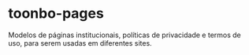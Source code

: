 # toonbo-pages
Modelos de páginas institucionais, políticas de privacidade e termos de uso, para serem usadas em diferentes sites.

